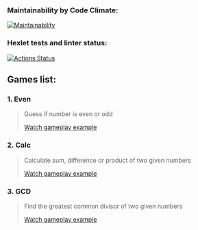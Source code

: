 ### Maintainability by Code Climate:
[![Maintainability](https://api.codeclimate.com/v1/badges/9fbcd08adfa5e4a4fca4/maintainability)](https://codeclimate.com/github/SerKonstantin/java-project-61/maintainability)

### Hexlet tests and linter status:
[![Actions Status](https://github.com/SerKonstantin/java-project-61/workflows/hexlet-check/badge.svg)](https://github.com/SerKonstantin/java-project-61/actions)

## Games list:
### 1. Even
> Guess if number is even or odd
> 
> [Watch gameplay example](https://asciinema.org/a/bb1UTKTzWvLUyO32MTJdtk14o)

### 2. Calc
> Calculate sum, difference or product of two given numbers
> 
> [Watch gameplay example](https://asciinema.org/a/tuegI0gkdclpfLChjRy9M1XBg)

### 3. GCD
> Find the greatest common divisor of two given numbers
> 
> [Watch gameplay example](https://asciinema.org/a/28G9O8AH9KPGuF7BnPyzcrwTg)